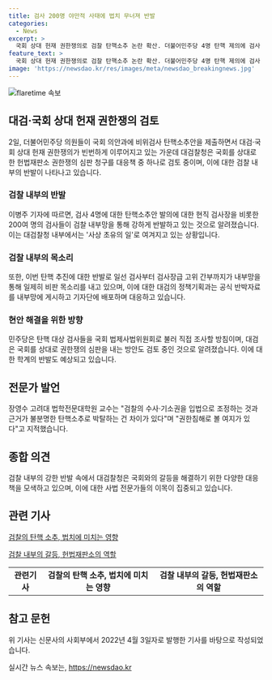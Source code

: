 ```yaml
---
title: 검사 200명 야만적 사태에 법치 무너져 반발
categories:
  - News
excerpt: >
  국회 상대 헌재 권한쟁의로 검찰 탄핵소추 논란 확산. 더불어민주당 4명 탄핵 제의에 검사 200여명 반발, 내부망에서 폭로글 등장. 대검은 헌재 권한쟁의 대응책으로 검토, 총장 비판 기자회견 내부망 공유. 국회 법제사법위원회 조사 예정, 검찰 내부 대응책 논의. 대검, 권한쟁의 심판 협조도 검토. 한편, 법학전문 교수들 권한침해 우려 제기.
feature_text: >
  국회 상대 헌재 권한쟁의로 검찰 탄핵소추 논란 확산. 더불어민주당 4명 탄핵 제의에 검사 200여명 반발, 내부망에서 폭로글 등장. 대검은 헌재 권한쟁의 대응책으로 검토, 총장 비판 기자회견 내부망 공유. 국회 법제사법위원회 조사 예정, 검찰 내부 대응책 논의. 대검, 권한쟁의 심판 협조도 검토. 한편, 법학전문 교수들 권한침해 우려 제기.
image: 'https://newsdao.kr/res/images/meta/newsdao_breakingnews.jpg'
---
```


<p><img src="https://newsdao.kr/res/images/meta/newsdao_breakingnews.jpg" alt="flaretime 속보" /></p>

<h2 data-ke-size="size26">대검·국회 상대 헌재 권한쟁의 검토</h2>

<p data-ke-size="size16">2일, 더불어민주당 의원들이 국회 의안과에 비위검사 탄핵소추안을 제출하면서 대검·국회 상대 헌재 권한쟁의가 빈번하게 이루어지고 있는 가운데 대검찰청은 국회를 상대로 한 헌법재판소 권한쟁의 심판 청구를 대응책 중 하나로 검토 중이며, 이에 대한 검찰 내부의 반발이 나타나고 있습니다.</p>

<h3><b>검찰 내부의 반발</b></h3>

<p data-ke-size="size16">이병주 기자에 따르면, 검사 4명에 대한 탄핵소추안 발의에 대한 현직 검사장을 비롯한 200여 명의 검사들이 검찰 내부망을 통해 강하게 반발하고 있는 것으로 알려졌습니다. 이는 대검찰청 내부에서는 '사상 초유의 일'로 여겨지고 있는 상황입니다.</p>

<h3><b>검찰 내부의 목소리</b></h3>

<p data-ke-size="size16">또한, 이번 탄핵 추진에 대한 반발로 일선 검사부터 검사장급 고위 간부까지가 내부망을 통해 일제히 비판 목소리를 내고 있으며, 이에 대한 대검의 정책기획과는 공식 반박자료를 내부망에 게시하고 기자단에 배포하며 대응하고 있습니다.</p>

<h3><b>현안 해결을 위한 방향</b></h3>

<p data-ke-size="size16">민주당은 탄핵 대상 검사들을 국회 법제사법위원회로 불러 직접 조사할 방침이며, 대검은 국회를 상대로 권한쟁의 심판을 내는 방안도 검토 중인 것으로 알려졌습니다. 이에 대한 학계의 반발도 예상되고 있습니다.</p>

<h2 data-ke-size="size26">전문가 발언</h2>

<p data-ke-size="size16">장영수 고려대 법학전문대학원 교수는 "검찰의 수사·기소권을 입법으로 조정하는 것과 근거가 불분명한 탄핵소추로 박탈하는 건 차이가 있다"며 "권한침해로 볼 여지가 있다"고 지적했습니다.</p>

<h2 data-ke-size="size26">종합 의견</h2>

<p data-ke-size="size16">검찰 내부의 강한 반발 속에서 대검찰청은 국회와의 갈등을 해결하기 위한 다양한 대응책을 모색하고 있으며, 이에 대한 사법 전문가들의 이목이 집중되고 있습니다.</p>

<h2 data-ke-size="size26">관련 기사</h2>

<p data-ke-size="size16"><a href="https://www.example.com/article1" target="_blank" rel="noopener">검찰의 탄핵 소추, 법치에 미치는 영향</a></p>

<p data-ke-size="size16"><a href="https://www.example.com/article2" target="_blank" rel="noopener">검찰 내부의 갈등, 헌법재판소의 역할</a></p>

<table>
    <tr>
        <td style="text-align: center; height: 17px;"><b>관련기사</b></td>
        <td style="text-align: center; height: 17px;"><b>검찰의 탄핵 소추, 법치에 미치는 영향</b></td>
        <td style="text-align: center; height: 17px;"><b>검찰 내부의 갈등, 헌법재판소의 역할</b></td>
    </tr>
</table>

<h2 data-ke-size="size26">참고 문헌</h2>

<p data-ke-size="size16">위 기사는 신문사의 사회부에서 2022년 4월 3일자로 발행한 기사를 바탕으로 작성되었습니다.</p>
실시간 뉴스 속보는, <a href="https://newsdao.kr" rel="dofollow">https://newsdao.kr</a>


